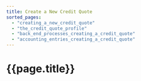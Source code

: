 ```yaml
---
title: Create a New Credit Quote
sorted_pages:
  - "creating_a_new_credit_quote"
  - "the_credit_quote_profile"
  - "back_end_processes_creating_a_credit_quote"
  - "accounting_entries_creating_a_credit_quote"
---
```

# {{page.title}}
